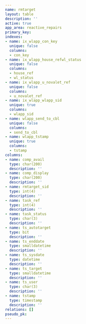 ```yaml
---
name: rmtarget
layout: table
description: ''
active: true
app_area: reactive_repairs
primary_key: 
indexes:
- name: ix_wlapp_con_key
  unique: false
  columns:
  - con_key
- name: ix_wlapp_house_refwl_status
  unique: false
  columns:
  - house_ref
  - wl_status
- name: ix_wlapp_u_novalet_ref
  unique: false
  columns:
  - u_novalet_ref
- name: ix_wlapp_wlapp_sid
  unique: true
  columns:
  - wlapp_sid
- name: wlapp_send_to_cbl
  unique: false
  columns:
  - send_to_cbl
- name: wlapp_tstamp
  unique: true
  columns:
  - tstamp
columns:
- name: comp_avail
  type: char(200)
  description: ''
- name: comp_display
  type: char(200)
  description: ''
- name: rmtarget_sid
  type: int(4)
  description: ''
- name: task_ref
  type: int(4)
  description: ''
- name: task_status
  type: char(3)
  description: ''
- name: ts_autotarget
  type: bit
  description: ''
- name: ts_enddate
  type: smalldatetime
  description: ''
- name: ts_sysdate
  type: datetime
  description: ''
- name: ts_target
  type: smalldatetime
  description: ''
- name: ts_user
  type: char(3)
  description: ''
- name: tstamp
  type: timestamp
  description: ''
relations: []
pseudo_pk: 
---
```


